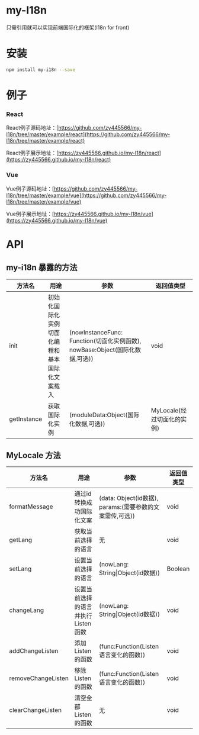 # my-I18n
只需引用就可以实现前端国际化的框架(I18n for front)

# 安装
```sh
npm install my-i18n --save
```

# 例子
### React
React例子源码地址：[https://github.com/zy445566/my-I18n/tree/master/example/react](https://github.com/zy445566/my-I18n/tree/master/example/react)

React例子展示地址：[https://zy445566.github.io/my-I18n/react](https://zy445566.github.io/my-I18n/react)

### Vue
Vue例子源码地址：[https://github.com/zy445566/my-I18n/tree/master/example/vue](https://github.com/zy445566/my-I18n/tree/master/example/vue)

Vue例子展示地址：[https://zy445566.github.io/my-I18n/vue](https://zy445566.github.io/my-I18n/vue)



# API
## my-i18n 暴露的方法
|方法名     | 用途                                        | 参数                                                                    |           返回值类型            |
| -         | -                                           | -                                                                     | -                               |
|init       |初始化国际化实例切面化编程和基本国际化文案载入  |(nowInstanceFunc: Function(切面化实例函数), nowBase:Object(国际化数据,可选))    |              void              |
|getInstance| 获取国际化实例                              |(moduleData:Object(国际化数据,可选))                                          |   MyLocale(经过切面化的实例)     |

## MyLocale 方法
|方法名             | 用途                             | 参数                                                       |           返回值类型            |
| -                 | -                               | -                                                           | -                               |
|formatMessage      |通过id转换成功国际化文案           |(data: Object(id数据), params:(需要参数的文案需传,可选))       |              void              |
|getLang            |获取当前选择的语言                 | 无                                                          |              void              |
|setLang            |设置当前选择的语言                 |(nowLang: String\|Object(id数据))                              |              Boolean              |
|changeLang         |设置当前选择的语言并执行Listen函数  |(nowLang: String\|Object(id数据))                             |              void              |
|addChangeListen    |添加Listen的函数                  |(func:Function(Listen语言变化的函数))                         |              void              |
|removeChangeListen |移除Listen的函数                   |(func:Function(Listen语言变化的函数))                        |              void              |
|clearChangeListen  |清空全部Listen的函数               |无                                                          |              void              |
